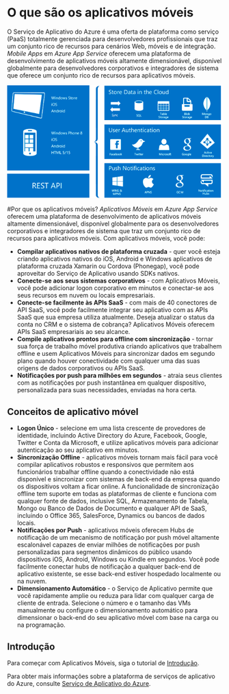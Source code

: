 ﻿<properties
	pageTitle="O que são os aplicativos móveis"
	description="Saiba quais são as vantagens que o Serviço de Aplicativo traz aos seus aplicativos móveis empresariais."
	services="app-service\mobile"
	documentationCenter=""
	authors="kirillg"
	manager="dwrede"
	editor=""/>

<tags
	ms.service="app-service-mobile"
	ms.workload="mobile"
	ms.tgt_pltfrm="mobile-multiple"
	ms.devlang="na"
	ms.topic="hero-article"
	ms.date="02/20/2015"
	ms.author="kirillg"/>

# <a name="getting-started"> </a>O que são os aplicativos móveis

O Serviço de Aplicativo do Azure é uma oferta de plataforma como serviço (PaaS) totalmente gerenciada para desenvolvedores profissionais que traz um conjunto rico de recursos para cenários Web, móveis e de integração. *Mobile Apps* em *Azure App Service* oferecem uma plataforma de desenvolvimento de aplicativos móveis altamente dimensionável, disponível globalmente para desenvolvedores corporativos e integradores de sistema que oferece um conjunto rico de recursos para aplicativos móveis.

![Mobile Apps](./media/app-service-mobile-value-prop-preview/overview.png)

#Por que os aplicativos móveis?
*Aplicativos Móveis* em *Azure App Service* oferecem uma plataforma de desenvolvimento de aplicativos móveis altamente dimensionável, disponível globalmente para os desenvolvedores corporativos e integradores de sistema que traz um conjunto rico de recursos para aplicativos móveis.  Com aplicativos móveis, você pode:

- **Compilar aplicativos nativos de plataforma cruzada** - quer você esteja criando aplicativos nativos do iOS, Android e Windows aplicativos de plataforma cruzada Xamarin ou Cordova (Phonegap), você pode aproveitar do Serviço de Aplicativo usando SDKs nativos.
- **Conecte-se aos seus sistemas corporativos** - com Aplicativos Móveis, você pode adicionar logon corporativo em minutos e conectar-se aos seus recursos em nuvem ou locais empresariais.
- **Conecte-se facilmente às APIs SaaS** - com mais de 40 conectores de API SaaS, você pode facilmente integrar seu aplicativo com as APIs SaaS que sua empresa utiliza atualmente.  Deseja atualizar o status da conta no CRM e o sistema de cobrança?  Aplicativos Móveis oferecem APIs SaaS empresariais ao seu alcance.
- **Compile aplicativos prontos para offline com sincronização** - tornar sua força de trabalho móvel produtiva criando aplicativos que trabalhem offline e usem Aplicativos Móveis para sincronizar dados em segundo plano quando houver conectividade com qualquer uma das suas origens de dados corporativos ou APIs SaaS.
- **Notificações por push para milhões em segundos** - atraia seus clientes com as notificações por push instantânea em qualquer dispositivo, personalizada para suas necessidades, enviadas na hora certa.

## Conceitos de aplicativo móvel
- **Logon Único** - selecione em uma lista crescente de provedores de identidade, incluindo Active Directory do Azure, Facebook, Google, Twitter e Conta da Microsoft, e utilize aplicativos móveis para adicionar autenticação ao seu aplicativo em minutos.
- **Sincronização Offline** - aplicativos móveis tornam mais fácil para você compilar aplicativos robustos e responsivos que permitem aos funcionários trabalhar offline quando a conectividade não está disponível e sincronizar com sistemas de back-end da empresa quando os dispositivos voltam a ficar online.  A funcionalidade de sincronização offline tem suporte em todas as plataformas de cliente e funciona com qualquer fonte de dados, inclusive SQL, Armazenamento de Tabela, Mongo ou Banco de Dados de Documento e qualquer API de SaaS, incluindo o Office 365, SalesForce, Dynamics ou bancos de dados locais. 
- **Notificações por Push** - aplicativos móveis oferecem Hubs de notificação de um mecanismo de notificação por push móvel altamente escalonável capazes de enviar milhões de notificações por push personalizadas para segmentos dinâmicos do público usando dispositivos iOS, Android, Windows ou Kindle em segundos.  Você pode facilmente conectar hubs de notificação a qualquer back-end de aplicativo existente, se esse back-end estiver hospedado localmente ou na nuvem.
- **Dimensionamento Automático** - o Serviço de Aplicativo permite que você rapidamente amplie ou reduza para lidar com qualquer carga de cliente de entrada.  Selecione o número e o tamanho das VMs manualmente ou configure o dimensionamento automático para dimensionar o back-end do seu aplicativo móvel com base na carga ou na programação.

## Introdução ##
Para começar com Aplicativos Móveis, siga o tutorial de [Introdução].

Para obter mais informações sobre a plataforma de serviços de aplicativo do Azure, consulte [Serviço de Aplicativo do Azure].


<!-- URLs. -->
[Migrar o Serviço Móvel para o Serviço de Aplicativo]: app-service-mobile-dotnet-backend-migrating-from-mobile-services-preview.md

[Serviço de Aplicativo do Azure]: app-service-value-prop-what-is.md
[Introdução]: app-service-mobile-ios-get-started-offline-data-preview.md

[Portal de Gerenciamento]: https://manage.windowsazure.com/
[XCode]: https://go.microsoft.com/fwLink/p/?LinkID=266532
[Versão de back-end do JavaScript]: mobile-services-ios-get-started.md

<!--HONumber=49-->